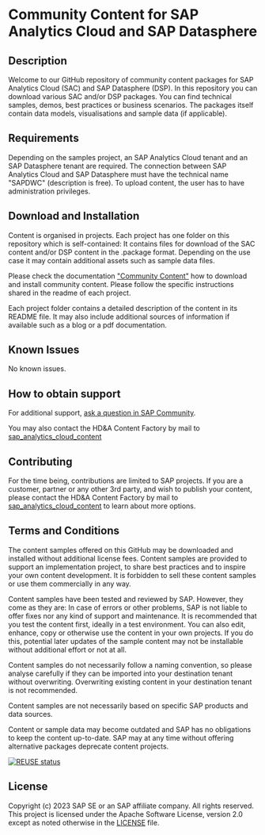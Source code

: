# Community Content for SAP Analytics Cloud and SAP Datasphere

<!--- Register repository https://api.reuse.software/register, then add REUSE badge:
[![REUSE status](https://api.reuse.software/badge/github.com/SAP-samples/REPO-NAME)](https://api.reuse.software/info/github.com/SAP-samples/REPO-NAME)
-->

## Description
<!-- Please include SEO-friendly description -->
Welcome to our GitHub repository of community content packages for SAP Analytics Cloud (SAC) and SAP Datasphere (DSP). In this repository you can download various SAC and/or DSP packages.
You can find technical samples, demos, best practices or business scenarios.
The packages itself contain data models, visualisations and sample data (if applicable). 

## Requirements
Depending on the samples project, an SAP Analytics Cloud tenant and an SAP Datasphere tenant are required. The connection between SAP Analytics Cloud and SAP Datasphere must have the technical name "SAPDWC" (description is free).
To upload content, the user has to have administration privileges.

## Download and Installation
Content is organised in projects. Each project has one folder on this repository which is self-contained:
It contains files for download of the SAC content and/or DSP content in the .package format.
Depending on the use case it may contain additional assets such as sample data files.

Please check the documentation ["Community Content"](https://help.sap.com/docs/SAP_ANALYTICS_CLOUD/42093f14b43c485fbe3adbbe81eff6c8/603e26204ce14bd8b5f9729a8123636f.html) how to download and install community content. Please follow the specific instructions shared in the readme of each project.

Each project folder contains a detailed description of the content in its README file. It may also include additional sources of information if available such as a blog or a pdf documentation.

## Known Issues
No known issues.

## How to obtain support
For additional support, [ask a question in SAP Community](https://answers.sap.com/questions/ask.html).

You may also contact the HD&A Content Factory by mail to [sap_analytics_cloud_content](mailto:sap_analytics_cloud_content@sap.com)

## Contributing
For the time being, contributions are limited to SAP projects. If you are a customer, partner or any other 3rd party, and wish to publish your content, please contact the HD&A Content Factory by mail to [sap_analytics_cloud_content](mailto:sap_analytics_cloud_content@sap.com) to learn about more options.

## Terms and Conditions
The content samples offered on this GitHub may be downloaded and installed without additional license fees. Content samples are provided to support an implementation project, to share best practices and to inspire your own content development. 
It is forbidden to sell these content samples or use them commercially in any way. 

Content samples have been tested and reviewed by SAP. However, they come as they are: In case of errors or other problems, SAP is not liable to offer fixes nor any kind of support and maintenance. It is recommended that you test the content first, ideally in a test environment. You can also edit, enhance, copy or otherwise use the content in your own projects. If you do this, potential later updates of the sample content may not be installable without additional effort or not at all.

Content samples do not necessarily follow a naming convention, so please analyse carefully if they can be imported into your destination tenant without overwriting. Overwriting existing content in your destination tenant is not recommended.

Content samples are not necessarily based on specific SAP products and data sources.

Content or sample data may become outdated and SAP has no obligations to keep the content up-to-date. SAP may at any time without offering alternative packages deprecate content projects. 

[![REUSE status](https://api.reuse.software/badge/github.com/SAP-samples/analytics-cloud-datasphere-community-content)](https://api.reuse.software/info/github.com/SAP-samples/analytics-cloud-datasphere-community-content)


## License
Copyright (c) 2023 SAP SE or an SAP affiliate company. All rights reserved. This project is licensed under the Apache Software License, version 2.0 except as noted otherwise in the [LICENSE](LICENSE) file.
